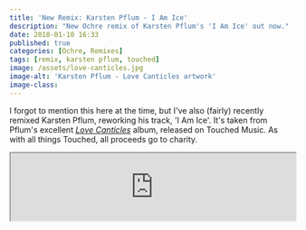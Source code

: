```yaml
---
title: 'New Remix: Karsten Pflum - I Am Ice'
description: "New Ochre remix of Karsten Pflum's 'I Am Ice' out now."
date: 2018-01-10 16:33
published: true
categories: [Ochre, Remixes]
tags: [remix, karsten pflum, touched]
image: /assets/love-canticles.jpg
image-alt: 'Karsten Pflum - Love Canticles artwork'
image-class:
---
```


I forgot to mention this here at the time, but I've also (fairly) recently remixed Karsten Pflum, reworking his track, 'I Am Ice'. It's taken from Pflum's excellent [_Love Canticles_](https://touched.bandcamp.com/album/love-canticles) album, released on Touched Music. As with all things Touched, all proceeds go to charity.

<iframe class="bandcamp" style="width: 100%; height: 120px;" src="https://bandcamp.com/EmbeddedPlayer/album=2019704185/size=large/bgcol=ffffff/linkcol=EA5727/tracklist=false/artwork=small/track=3311242658/transparent=true/"></iframe>
